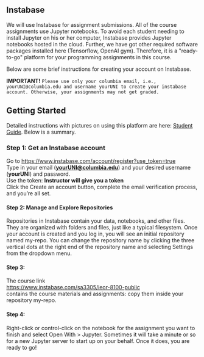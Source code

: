 

## Instabase
We will use Instabase for assignment submissions. All of the course assignments use Jupyter notebooks. To avoid each student needing to install Jupyter on his or her computer, Instabase provides Jupyter notebooks hosted in the cloud. Further, we have got other required software packages installed here (Tensorflow, OpenAI gym). Therefore, it is a "ready-to-go" platform for your programming assignments in this course. 

Below are some brief instructions for creating your account on Instabase. 

**IMPORTANT!** `Please use only your columbia email, i.e., yourUNI@columbia.edu and username yourUNI to create your instabase account. Otherwise, your assignments may not get graded.`

## Getting Started
Detailed instructions with pictures on using this platform are here: [Student Guide](docs/Instabase_%20Student%20Guide.docx). Below is a summary.

### Step 1: Get an Instabase account

Go to https://www.instabase.com/account/register?use_token=true <br>
Type in your email (**yourUNI@columbia.edu**) and your desired username (**yourUNI**) and password.<br>
Use the token: **Instructor will give you a token**<br>
Click the Create an account button, complete the email verification process, and you’re all set.<br>
<!--**Note:** If you tried to get an Instabase account without following the link above and were placed on a waiting list, please follow this link [https://www.instabase.com/account/login?use_token=true] to activate your account using the same token as above. -->

#### Step 2: Manage and Explore Repositories

Repositories in Instabase contain your data, notebooks, and other files. They are organized with
folders and files, just like a typical filesystem. Once your account is created and you log in, you
will see an initial repository named my-repo. You can change the repository name by clicking the three vertical dots at the right end of the repository name and selecting Settings from the dropdown menu.

#### Step 3: 
The course link <br>
https://www.instabase.com/sa3305/ieor-8100-public <br>
contains the course materials and assignments: copy them inside your repository my-repo. 

#### Step 4:
Right-click or control-click on the notebook for the assignment you want to finish and select Open With > Jupyter.  Sometimes it will take a minute or so for a new Jupyter server to start up on your behalf. Once it does, you are ready to go!


